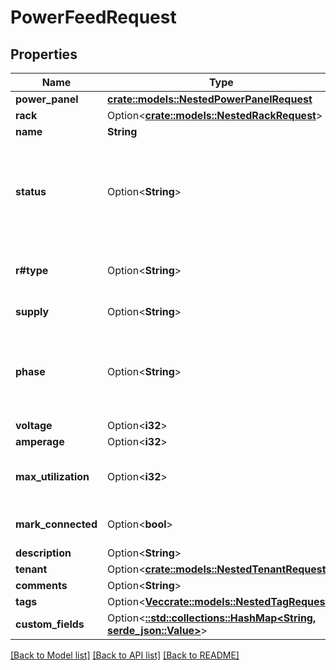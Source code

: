 # PowerFeedRequest

## Properties

Name | Type | Description | Notes
------------ | ------------- | ------------- | -------------
**power_panel** | [**crate::models::NestedPowerPanelRequest**](NestedPowerPanelRequest.md) |  | 
**rack** | Option<[**crate::models::NestedRackRequest**](NestedRackRequest.md)> |  | [optional]
**name** | **String** |  | 
**status** | Option<**String**> | * `offline` - Offline * `active` - Active * `planned` - Planned * `failed` - Failed | [optional]
**r#type** | Option<**String**> | * `primary` - Primary * `redundant` - Redundant | [optional]
**supply** | Option<**String**> | * `ac` - AC * `dc` - DC | [optional]
**phase** | Option<**String**> | * `single-phase` - Single phase * `three-phase` - Three-phase | [optional]
**voltage** | Option<**i32**> |  | [optional]
**amperage** | Option<**i32**> |  | [optional]
**max_utilization** | Option<**i32**> | Maximum permissible draw (percentage) | [optional]
**mark_connected** | Option<**bool**> | Treat as if a cable is connected | [optional]
**description** | Option<**String**> |  | [optional]
**tenant** | Option<[**crate::models::NestedTenantRequest**](NestedTenantRequest.md)> |  | [optional]
**comments** | Option<**String**> |  | [optional]
**tags** | Option<[**Vec<crate::models::NestedTagRequest>**](NestedTagRequest.md)> |  | [optional]
**custom_fields** | Option<[**::std::collections::HashMap<String, serde_json::Value>**](serde_json::Value.md)> |  | [optional]

[[Back to Model list]](../README.md#documentation-for-models) [[Back to API list]](../README.md#documentation-for-api-endpoints) [[Back to README]](../README.md)


